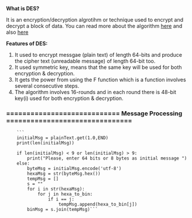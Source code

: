 **What is DES?** 

It is an encryption/decryption algrotihm or technique used to encrypt and decrypt a block of data. You can read more about the algorithm [here](http://page.math.tu-berlin.de/~kant/teaching/hess/krypto-ws2006/des.htm) and also [here](http://www.umsl.edu/~siegelj/information_theory/projects/des.netau.net/Dataencryptionalgorithm.html)


**Features of DES:**

1. It used to encrypt messgae (plain text) of length 64-bits and produce the cipher text (unreadable message) of length 64-bit too.<br>
2. It used symmetric key, means that the same key will be used for both encryption & decryption. <br>
3. It gets the power from using the F function which is a function involves several consecutive steps.<br>
4. The algorithm involves 16-rounds and in each round there is 48-bit key(i) used for both encryption & decryption. 


 ### ============================ Message Processing ===============================

        ```
        initialMsg = plainText.get(1.0,END)
        print(len(initialMsg))

        if len(initialMsg) < 9 or len(initialMsg) > 9:
            print("Please, enter 64 bits or 8 bytes as initial message ")
        else:
            byteMsg = initialMsg.encode('utf-8')
            hexaMsg = str(byteMsg.hex())
            tempMsg = []
            s = ""
            for i in str(hexaMsg):
                for j in hexa_to_bin:
                    if i == j:
                        tempMsg.append(hexa_to_bin[j])
            binMsg = s.join(tempMsg)```
